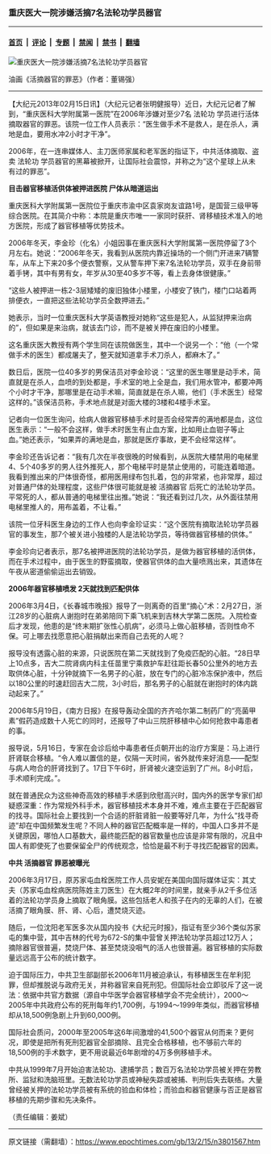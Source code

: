 ### 重庆医大一院涉嫌活摘7名法轮功学员器官

---

#### [首页](../../../..?n3801567) &nbsp;|&nbsp; [评论](../../../../../epoch-comment?n3801567) &nbsp;|&nbsp; [专题](../../../../../epoch-special?n3801567) &nbsp;|&nbsp; [禁闻](../../../../../epoch-news?n3801567) &nbsp;|&nbsp; [禁书](../../../../../books?n3801567) &nbsp;|&nbsp; [翻墙](https://github.com/gfw-breaker/nogfw/blob/master/README.md?n3801567)


<div><img alt="重庆医大一院涉嫌活摘7名法轮功学员器官" class="attachment-djy_600_400 size-djy_600_400 wp-post-image" src="https://i.epochtimes.com/assets/uploads/2013/02/1205260134011657-600x400.jpg"/>
<div class="caption">
 <p>
  油画《活摘器官的罪恶》（作者：董锡强）
 </p>
</div></div><hr/><div class="post_content" id="artbody" itemprop="articleBody">
 <!-- article content begin -->
 <p>
  【大纪元2013年02月15日讯】（大纪元记者张明健报导）近日，大纪元记者了解到，“重庆医科大学附属第一医院”在2006年涉嫌对至少7名
  <ok href="https://www.epochtimes.com/gb/tag/%E6%B3%95%E8%BD%AE%E5%8A%9F.html">
   法轮功
  </ok>
  学员进行活体摘取器官的罪恶。该院一位工作人员表示：“医生做手术不是救人，是在杀人，满地是血，要用水冲2小时才干净”。
 </p>
 <p>
  2006年，在一连串媒体人、主刀医师家属和老军医的指证下，中共活体摘取、盗卖
  <ok href="https://www.epochtimes.com/gb/tag/%E6%B3%95%E8%BD%AE%E5%8A%9F.html">
   法轮功
  </ok>
  学员器官的黑幕被掀开，让国际社会震惊，并称之为“这个星球上从未有过的罪恶”。
 </p>
 <p>
  <b>
   目击器官移植活供体被押进医院  尸体从暗道运出
  </b>
 </p>
 <p>
  重庆医科大学附属第一医院位于重庆市渝中区袁家岗友谊路1号，是国营三级甲等综合医院。在其简介中称：本院是重庆市唯一一家同时获肝、肾移植技术准入的地方医院，形成了器官移植等优势技术。
 </p>
 <p>
  2006年冬天，李金珍（化名）小姐因事在重庆医科大学附属第一医院停留了3个月左右。她说：“2006年冬天，我看到从医院内靠近操场的一个侧门开进来7辆警车，从车上下来20多个便衣警察，又从警车押下来7名法轮功学员，双手在身前带着手铐，其中有男有女，年岁从30至40多岁不等，看上去身体很健康。”
 </p>
 <p>
  “这些人被押进一栋2-3层矮矮的废旧独体小楼里，小楼安了铁门，楼门口站着两排便衣，一直把这些法轮功学员全数押进去。”
 </p>
 <p>
  她表示，当时一位重庆医科大学英语教授对她称“这些是犯人，从监狱押来治病的”，但如果是来治病，就该去门诊，而不是被关押在废旧的小楼里。
 </p>
 <p>
  这名重庆医大教授有两个学生同在该院做医生，其中一个说另一个：“他（一个常做手术的医生）都成屠夫了，整天就知道拿手术刀杀人，都麻木了。”
 </p>
 <p>
  数日后，医院一位40多岁的男保洁员对李金珍说：“这里的医生哪里是动手术，简直就是在杀人，血喷的到处都是，手术室的地上全是血，我们用水管冲，都要冲两个小时才干净，那哪里是在动手术嘛，简直就是在杀人嘛，他们（手术医生）经常这样的。”该保洁员称，手术地点就是对面大楼的3楼和4楼手术室。
 </p>
 <p>
  记者向一位医生询问，给病人做器官移植手术时是否会经常弄的满地都是血，这位医生表示：“一般不会这样，做手术时医生有止血方案，比如用止血钳子等止血。”她还表示，“如果弄的满地是血，那就是医疗事故，更不会经常这样”。
 </p>
 <p>
  李金珍还告诉记者：“我有几次在半夜很晚的时候看到，从医院大楼禁用的电梯里4、5个40多岁的男人往外推死人，那个电梯平时是禁止使用的，可能连着暗道。我看到推出来的尸体很奇怪，都用医用绿布包扎着，包的非常紧，也非常厚，超过对普通尸体的处理程度，这些尸体很可能就是被
  <ok href="https://www.epochtimes.com/gb/tag/%E6%B4%BB%E6%91%98%E5%99%A8%E5%AE%98.html">
   活摘器官
  </ok>
  后死亡的法轮功学员。平常死的人，都从普通的电梯里往出推。”她说：“我还看到过几次，从外面往禁用电梯里推人的，用布盖着，不让看。”
 </p>
 <p>
  该院一位牙科医生身边的工作人也向李金珍证实：“这个医院有摘取法轮功学员器官的事发生，那7个被关进小独楼的人是法轮功学员，等待做器官移植的供体。”
 </p>
 <p>
  李金珍向记者表示，那7名被押进医院的法轮功学员，是做为器官移植的活供体，而在手术过程中，由于医生的野蛮摘取，使器官供体的血大量喷溅出来，其遗体在午夜从密道偷偷运出去销毁。
 </p>
 <p>
  <b>
   2006年器官移植喷发  2天就找到匹配供体
  </b>
 </p>
 <p>
  2006年3月4日，《长春城市晚报》报导了一则离奇的百里“摘心”术：2月27日，浙江28岁的心脏病人谢抱时在弟弟陪同下乘飞机来到吉林大学第二医院。入院检查后才发现，他患的是“终末期扩张性心肌病”，必须马上做心脏移植，否则性命不保。可上哪去找愿意把心脏捐献出来而自己去死的人呢？
 </p>
 <p>
  报导没有透露心脏的来源，只说医院在第二天就找到了免疫匹配的心脏。“28日早上10点多，吉大二院肾病内科主任苗里宁乘救护车赶往距长春50公里外的地方去取供体心脏，十分钟就摘下一名男子的心脏，放在专门的心脏冷冻保护液中，然后以180公里的时速赶回吉大二院，3小时后，那名男子的心脏就在谢抱时的体内跳动起来了。”
 </p>
 <p>
  2006年5月19日，《南方日报》在报导轰动全国的齐齐哈尔第二制药厂的“亮菌甲素”假药造成数十人死亡的同时，还报导了中山三院肝移植中心如何抢救中毒患者的事。
 </p>
 <p>
  报导说，5月16日，专家在会诊后给中毒患者任贞朝开出的治疗方案是：马上进行肝肾联合移植。“令人难以置信的是，仅隔一天时间，省外就传来好消息——配型与病人吻合的肝肾找到了。17日下午6时，肝肾被火速空运到了广州。8小时后，手术顺利完成。”。
 </p>
 <p>
  就在普通民众为这些神奇高效的移植手术感到欣慰高兴时，国内外的医学专家们却疑惑深重：作为常规外科手术，器官移植技术本身并不难，难点主要在于匹配器官的找寻。国际社会上要找到一个合适的肝脏肾脏一般要等好几年，为什么“找寻奇迹”却在中国频繁发生呢？不同人种的器官匹配概率是一样的，中国人口多并不是关键原因，哪怕人口基数大，最终能匹配的器官数量也应该是非常有限的，况且中国人有即使死了也要保留全尸的传统观念，恰恰是最不利于寻找匹配器官的因素。
 </p>
 <p>
  <b>
   中共
   <ok href="https://www.epochtimes.com/gb/tag/%E6%B4%BB%E6%91%98%E5%99%A8%E5%AE%98.html">
    活摘器官
   </ok>
   罪恶被曝光
  </b>
 </p>
 <p>
  2006年3月17日，原苏家屯血栓医院工作人员安妮在美国向国际媒体证实：其丈夫（苏家屯血栓病医院陈姓主刀医生）在大概2年的时间里，就亲手从2千多位活着的法轮功学员身上摘取了眼角膜。这些包括老人和孩子在内的无辜的人们，在被活摘了眼角膜、肝、肾、心后，遭焚烧灭迹。
 </p>
 <p>
  随后，一位沈阳老军医多次从国内投书《大纪元时报》，指证有至少36个类似苏家屯的集中营，其中吉林的代号为672-S的集中营曾关押法轮功学员超过12万人； 摘除器官很普遍，焚烧尸体、甚至焚烧没咽气的活人也很普遍。器官移植的实际数量远远高于公布的统计数字。
 </p>
 <p>
  迫于国际压力，中共卫生部副部长2006年11月被迫承认，有移植医生在牟利犯罪，但却推脱说与政府无关，并称器官来自死刑犯。但国际社会立即驳斥了这一说法：依据中共官方数据（源自中华医学会器官移植学会不完全统计），2000～2005年中共政府公布的死刑每年约1,700例，与1994～1999年类似，而器官移植却从18,500例急剧上升到60,000例。
 </p>
 <p>
  国际社会质问，2000年至2005年这6年间激增的41,500个器官从何而来？更何况，即使是把所有死刑犯器官全部摘除、且完全合格移植，也不够前六年的18,500例的手术数字，更不用说最近6年剧增的4万多例移植手术。
 </p>
 <p>
  中共从1999年7月开始迫害法轮功、逮捕学员；数百万名法轮功学员被关押在劳教所、监狱和洗脑班里。无数法轮功学员或神秘失踪或被捕、判刑后失去联络。大量曾经被关押的法轮功学员被有系统的验血和体检；而验血和器官健康与否正是器官移植的先期步骤和先决条件。
 </p>
 <p>
  （责任编辑：姜斌）
 </p>
 <!-- article content end -->
 <div id="below_article_ad">
 </div>
</div>


---

原文链接（需翻墙）：https://www.epochtimes.com/gb/13/2/15/n3801567.htm